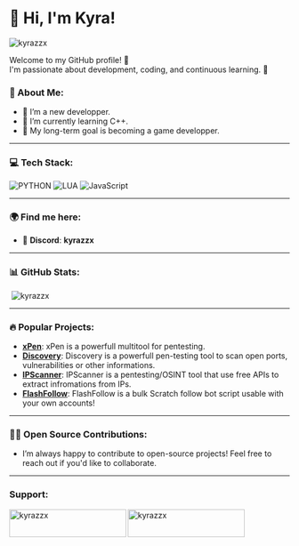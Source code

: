 # 👋 Hi, I'm Kyra!
<p align="left"> <img src="https://komarev.com/ghpvc/?username=kyrazzx&label=Profile%20views&color=0e75b6&style=flat" alt="kyrazzx" /> </p>

Welcome to my GitHub profile! 🎉  
I'm passionate about development, coding, and continuous learning. 🚀

### 🌱 About Me:
- 🔭 I’m a new developper.
- 🌱 I’m currently learning C++.
- 🧩 My long-term goal is becoming a game developper.

---

### 💻 Tech Stack:
![PYTHON](https://img.shields.io/badge/python-%23E34F26.svg?style=for-the-badge&logo=html5&logoColor=white) ![LUA](https://img.shields.io/badge/lua-%231572B6.svg?style=for-the-badge&logo=css3&logoColor=white) ![JavaScript](https://img.shields.io/badge/javascript-%23323330.svg?style=for-the-badge&logo=javascript&logoColor=%23F7DF1E)

---

### 🌍 Find me here:
- 🔗 **Discord**: **kyrazzx**

---

### 📊 GitHub Stats:

<p>&nbsp;<img align="center" src="https://github-readme-stats.vercel.app/api?username=kyrazzx&show_icons=true&locale=en" alt="kyrazzx" /></p>

---

### 🔥 Popular Projects:

- [**xPen**](https://github.com/kyrazzx/xPen/): xPen is a powerfull multitool for pentesting.
- [**Discovery**](https://github.com/kyrazzx/discovery): Discovery is a powerfull pen-testing tool to scan open ports, vulnerabilities or other informations.
- [**IPScanner**](https://github.com/kyrazzx/ipscanner): IPScanner is a pentesting/OSINT tool that use free APIs to extract infromations from IPs.
- [**FlashFollow**](https://github.com/kyrazzx/flashfollow): FlashFollow is a bulk Scratch follow bot script usable with your own accounts!

---

### 🧑‍💻 Open Source Contributions:

- I’m always happy to contribute to open-source projects! Feel free to reach out if you'd like to collaborate.

---

<h3 align="left">Support:</h3>
<p><a href="https://www.buymeacoffee.com/kyrazzx"> <img align="left" src="https://cdn.buymeacoffee.com/buttons/v2/default-yellow.png" height="50" width="210" alt="kyrazzx" /></a><a href="https://ko-fi.com/kyrazzx"> <img align="left" src="https://cdn.ko-fi.com/cdn/kofi3.png?v=3" height="50" width="210" alt="kyrazzx" /></a></p><br><br>
